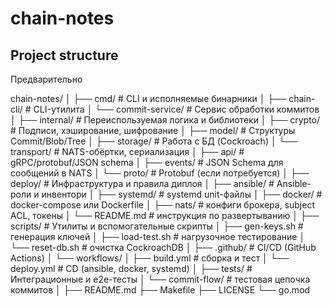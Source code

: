 # chain-notes

## Project structure

Предварительно

chain-notes/
│
├── cmd/                     # CLI и исполняемые бинарники
│   ├── chain-cli/           # CLI-утилита
│   └── commit-service/      # Сервис обработки коммитов
│
├── internal/                # Переиспользуемая логика и библиотеки
│   ├── crypto/              # Подписи, хэширование, шифрование
│   ├── model/               # Структуры Commit/Blob/Tree
│   ├── storage/             # Работа с БД (Cockroach)
│   └── transport/           # NATS-обёртки, сериализация
│
├── api/                     # gRPC/protobuf/JSON schema
│   ├── events/              # JSON Schema для сообщений в NATS
│   └── proto/               # Protobuf (если потребуется)
│
├── deploy/                  # Инфраструктура и правила диплоя
│   ├── ansible/             # Ansible-роли и инвентори
│   ├── systemd/             # systemd unit-файлы
│   ├── docker/              # docker-compose или Dockerfile
│   ├── nats/                # конфиги брокера, subject ACL, токены
│   └── README.md            # инструкция по развертыванию
│
├── scripts/                 # Утилиты и вспомогательные скрипты
│   ├── gen-keys.sh          # генерация ключей
│   ├── load-test.sh         # нагрузочное тестирование
│   └── reset-db.sh          # очистка CockroachDB
│
├── .github/                 # CI/CD (GitHub Actions)
│   └── workflows/
│       ├── build.yml        # сборка и тест
│       └── deploy.yml       # CD (ansible, docker, systemd)
│
├── tests/                   # Интеграционные и e2e-тесты
│   └── commit-flow/         # тестовая цепочка коммитов
│
├── README.md
├── Makefile
├── LICENSE
└── go.mod
